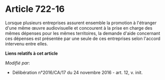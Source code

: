 # Article 722-16

Lorsque plusieurs entreprises assurent ensemble la promotion à l'étranger d'une même œuvre audiovisuelle et concourent à la
prise en charge des mêmes dépenses pour les mêmes territoires, la demande d'aide concernant ces dépenses est présentée par
une seule de ces entreprises selon l'accord intervenu entre elles.

**Liens relatifs à cet article**

_Modifié par_:

  - Délibération n°2016/CA/17 du 24 novembre 2016 - art. 12, v. init.
